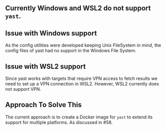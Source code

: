 ## Currently Windows and WSL2 do not support `yast`.

## Issue with Windows support

As the config utilities were developed keeping Unix FileSystem in mind, the config files of yast had no support in the Windows File System.

## Issue with WSL2 support

Since yast works with targets that require VPN access to fetch results we need to set up a VPN connection in WSL2. However, WSL2 currently does not support VPN.

## Approach To Solve This
The current approach is to create a Docker image for `yast` to extend its support for multiple platforms. As discussed in #58.